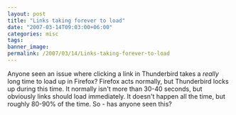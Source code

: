 ```yaml
---
layout: post
title: "Links taking forever to load"
date: "2007-03-14T09:03:00+06:00"
categories: misc 
tags: 
banner_image: 
permalink: /2007/03/14/Links-taking-forever-to-load
---
```


Anyone seen an issue where clicking a link in Thunderbird takes a <i>really</i> long time to load up in Firefox? Firefox acts normally, but Thunderbird locks up during this time. It normally isn't more than 30-40 seconds, but obviously links should load immediately. It doesn't happen all the time, but roughly 80-90% of the time. So - has anyone seen this?